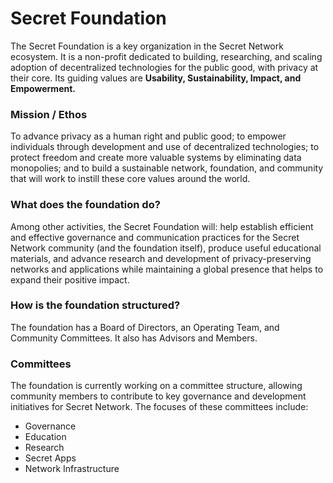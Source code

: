 # Secret Foundation

The Secret Foundation is a key organization in the Secret Network ecosystem. It is a non-profit dedicated to building, researching, and scaling adoption of decentralized technologies for the public good, with privacy at their core. Its guiding values are **Usability, Sustainability, Impact, and Empowerment.**

### Mission / Ethos

To advance privacy as a human right and public good; to empower individuals through development and use of decentralized technologies; to protect freedom and create more valuable systems by eliminating data monopolies; and to build a sustainable network, foundation, and community that will work to instill these core values around the world.

### What does the foundation do?

Among other activities, the Secret Foundation will: help establish efficient and effective governance and communication practices for the Secret Network community (and the foundation itself), produce useful educational materials, and advance research and development of privacy-preserving networks and applications while maintaining a global presence that helps to expand their positive impact.

### How is the foundation structured?

The foundation has a Board of Directors, an Operating Team, and Community Committees. It also has Advisors and Members.

### Committees

The foundation is currently working on a committee structure, allowing community members to contribute to key governance and development initiatives for Secret Network. The focuses of these committees include:

- Governance
- Education
- Research
- Secret Apps
- Network Infrastructure
